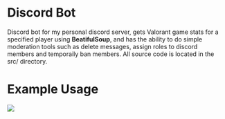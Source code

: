 # Discord Bot
Discord bot for my personal discord server, gets Valorant game stats for a specified player using **BeatifulSoup**, and has the ability to do simple moderation tools such as delete messages, assign roles to discord members and temporaily ban members. All source code is located in the src/ directory.  
# Example Usage
![](https://github.com/festrada68/Project-Files/blob/master/discordexample.PNG)
